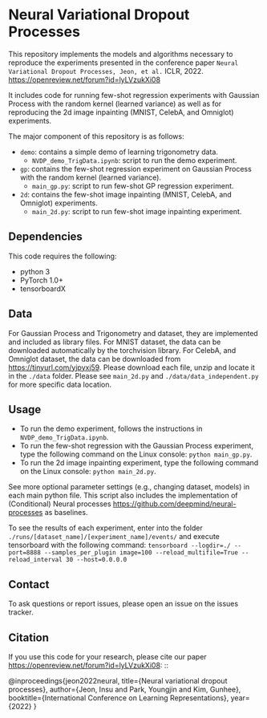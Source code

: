 Neural Variational Dropout Processes
====================================

This repository implements the models and algorithms necessary to reproduce the experiments presented in the conference paper `Neural Variational Dropout Processes, Jeon, et al.` ICLR, 2022. <https://openreview.net/forum?id=lyLVzukXi08>

It includes code for running few-shot regression experiments with Gaussian Process with the random kernel (learned variance) as well as for reproducing the 2d image inpainting (MNIST, CelebA, and Omniglot) experiments.

The major component of this repository is as follows:

* ``demo``: contains a simple demo of learning trigonometry data.
  - ``NVDP_demo_TrigData.ipynb``: script to run the demo experiment.
* ``gp``: contains the few-shot regression experiment on Gaussian Process with the random kernel (learned variance).
  - ``main_gp.py``: script to run few-shot GP regression experiment.
* ``2d``: contains the few-shot image inpainting (MNIST, CelebA, and Omniglot) experiments.
  - ``main_2d.py``: script to run few-shot image inpainting experiment.


Dependencies
------------
This code requires the following:

* python 3
* PyTorch 1.0+
* tensorboardX

Data
----
For Gaussian Process and Trigonometry and dataset, they are implemented and included as library files.
For MNIST dataset, the data can be downloaded automatically by the torchvision library.
For CelebA, and Omniglot dataset, the data can be downloaded from <https://tinyurl.com/yjpyxj59>. 
Please download each file, unzip and locate it in the `./data` folder. 
Please see `main_2d.py` and `./data/data_independent.py` for more specific data location.

Usage
-----

* To run the demo experiment, follows the instructions in ``NVDP_demo_TrigData.ipynb``.
* To run the few-shot regression with the Gaussian Process experiment, type the following command on the Linux console: ``python main_gp.py``.
* To run the 2d image inpainting experiment, type the following command on the Linux console: ``python main_2d.py``.

See more optional parameter settings (e.g., changing dataset, models) in each main python file.
This script also includes the implementation of (Conditional) Neural processes <https://github.com/deepmind/neural-processes> as baselines.

To see the results of each experiment, enter into the folder ``./runs/[dataset_name]/[experiment_name]/events/``
and execute tensorboard with the following command: `tensorboard --logdir=./ --port=8888 --samples_per_plugin image=100 --reload_multifile=True --reload_interval 30 --host=0.0.0.0`


Contact
-------
To ask questions or report issues, please open an issue on the issues tracker.


Citation
--------

If you use this code for your research, please cite our paper <https://openreview.net/forum?id=lyLVzukXi08>:
::

  @inproceedings{jeon2022neural,
    title={Neural variational dropout processes},
    author={Jeon, Insu and Park, Youngjin and Kim, Gunhee},
    booktitle={International Conference on Learning Representations},
    year={2022}
  }
 